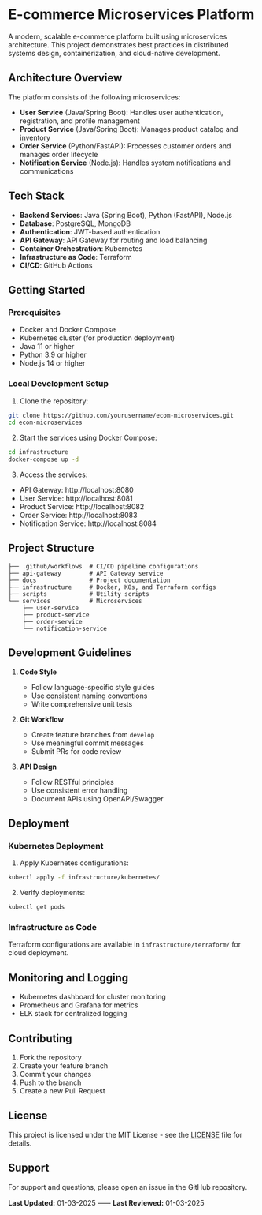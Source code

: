# E-commerce Microservices Platform

A modern, scalable e-commerce platform built using microservices architecture. This project demonstrates best practices in distributed systems design, containerization, and cloud-native development.

## Architecture Overview

The platform consists of the following microservices:

- **User Service** (Java/Spring Boot): Handles user authentication, registration, and profile management
- **Product Service** (Java/Spring Boot): Manages product catalog and inventory
- **Order Service** (Python/FastAPI): Processes customer orders and manages order lifecycle
- **Notification Service** (Node.js): Handles system notifications and communications

## Tech Stack

- **Backend Services**: Java (Spring Boot), Python (FastAPI), Node.js
- **Database**: PostgreSQL, MongoDB
- **Authentication**: JWT-based authentication
- **API Gateway**: API Gateway for routing and load balancing
- **Container Orchestration**: Kubernetes
- **Infrastructure as Code**: Terraform
- **CI/CD**: GitHub Actions

## Getting Started

### Prerequisites

- Docker and Docker Compose
- Kubernetes cluster (for production deployment)
- Java 11 or higher
- Python 3.9 or higher
- Node.js 14 or higher

### Local Development Setup

1. Clone the repository:

```bash
git clone https://github.com/yourusername/ecom-microservices.git
cd ecom-microservices
```

2. Start the services using Docker Compose:

```bash
cd infrastructure
docker-compose up -d
```

3. Access the services:

- API Gateway: http://localhost:8080
- User Service: http://localhost:8081
- Product Service: http://localhost:8082
- Order Service: http://localhost:8083
- Notification Service: http://localhost:8084

## Project Structure

```
├── .github/workflows  # CI/CD pipeline configurations
├── api-gateway        # API Gateway service
├── docs               # Project documentation
├── infrastructure     # Docker, K8s, and Terraform configs
├── scripts            # Utility scripts
└── services           # Microservices
    ├── user-service
    ├── product-service
    ├── order-service
    └── notification-service
```

## Development Guidelines

1. **Code Style**

   - Follow language-specific style guides
   - Use consistent naming conventions
   - Write comprehensive unit tests

2. **Git Workflow**

   - Create feature branches from `develop`
   - Use meaningful commit messages
   - Submit PRs for code review

3. **API Design**

   - Follow RESTful principles
   - Use consistent error handling
   - Document APIs using OpenAPI/Swagger

## Deployment

### Kubernetes Deployment

1. Apply Kubernetes configurations:

```bash
kubectl apply -f infrastructure/kubernetes/
```

2. Verify deployments:

```bash
kubectl get pods
```

### Infrastructure as Code

Terraform configurations are available in `infrastructure/terraform/` for cloud deployment.

## Monitoring and Logging

- Kubernetes dashboard for cluster monitoring
- Prometheus and Grafana for metrics
- ELK stack for centralized logging

## Contributing

1. Fork the repository
2. Create your feature branch
3. Commit your changes
4. Push to the branch
5. Create a new Pull Request

## License

This project is licensed under the MIT License - see the [LICENSE](LICENSE) file for details.

## Support

For support and questions, please open an issue in the GitHub repository.

**Last Updated:** 01-03-2025 ⸺ **Last Reviewed:** 01-03-2025
